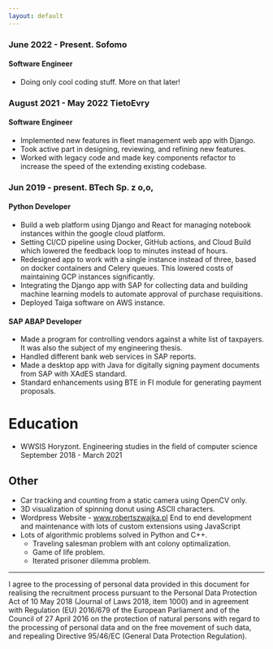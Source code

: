 ```yaml
---
layout: default
---
```



<!-- ## PROFILES
- https://github.com/JakubSzwajka
- https://www.linkedin.com/in/jakub-szwajka/
- https://dev.to/kuba_szw -->

<!-- Hi there 👋

I am a programmer with three years of experience in building and maintaining apps within a different stacks. Starting from WordPress plugins, through  SAP projects, ending with full-stack web development. I've managed to finish lots of projects as a team member and a few as a one-man army🔫.

Django and React are my weapons of choice. I'm currently learning JS and Solidity a lot since I'm becoming a bigger and bigger fan of Web3. 

# Experience -->

### June 2022 - Present. Sofomo
#### Software Engineer

- Doing only cool coding stuff. More on that later! 


### August 2021 - May 2022 TietoEvry
#### Software Engineer

- Implemented new features in fleet management web app with Django.
- Took active part in designing, reviewing, and refining new features.  
- Worked with legacy code and made key components refactor to increase the speed of the extending existing codebase.


### Jun 2019 - present. BTech Sp. z o,o,
#### Python Developer
- Build a web platform using Django and React for managing notebook instances within the google cloud platform.
- Setting CI/CD pipeline using Docker, GitHub actions, and Cloud Build which lowered the feedback loop to minutes instead of hours. 
- Redesigned app to work with a single instance instead of three, based on docker containers and Celery queues. This lowered costs of maintaining GCP instances significantly.
- Integrating the Django app with SAP for collecting data and building machine learning models to automate approval of purchase requisitions.
- Deployed Taiga software on AWS instance. 

#### SAP ABAP Developer
- Made a program for controlling vendors against a white list of taxpayers. It was also the subject of my engineering thesis. 
- Handled different bank web services in SAP reports.
- Made a desktop app with Java for digitally signing payment documents from SAP with XAdES standard. 
- Standard enhancements using BTE in FI module for generating payment proposals.

# Education
- WWSIS Horyzont. Engineering studies in the field of computer science
September 2018 - March 2021


## Other

- Car tracking and counting from a static camera using OpenCV only. 
- 3D visualization of spinning donut using ASCII characters.
- Wordpress Website - www.robertszwajka.pl
End to end development and maintenance with lots of custom extensions using JavaScript
- Lots of algorithmic problems solved in Python and C++.
    - Traveling salesman problem with ant colony optimalization. 
    - Game of life problem.
    - Iterated prisoner dilemma problem.

---
I agree to the processing of personal data provided in this document for realising the recruitment process pursuant to the Personal Data Protection Act of 10 May 2018 (Journal of Laws 2018, item 1000) and in agreement with Regulation (EU) 2016/679 of the European Parliament and of the Council of 27 April 2016 on the protection of natural persons with regard to the processing of personal data and on the free movement of such data, and repealing Directive 95/46/EC (General Data Protection Regulation).